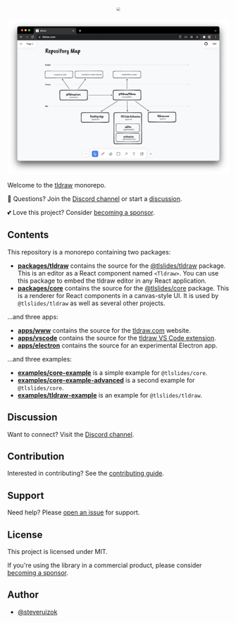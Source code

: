 <div style="text-align: center; transform: scale(.5);">
  <img src="https://github.com/tldraw/tldraw/raw/main/assets/card-repo.png"/>
</div>

![A screenshot of the tldraw web app](./assets/screenshot.png)

Welcome to the [tldraw](https://tldraw.com) monorepo.

🙌 Questions? Join the [Discord channel](https://discord.gg/SBBEVCA4PG) or start a [discussion](https://github.com/tldraw/tldraw/discussions/new).

💕 Love this project? Consider [becoming a sponsor](https://github.com/sponsors/steveruizok?frequency=recurring&sponsor=steveruizok).

## Contents

This repository is a monorepo containing two packages:

- [**packages/tldraw**](https://github.com/tldraw/tldraw/tree/main/packages/tldraw) contains the source for the [@tlslides/tldraw](https://www.npmjs.com/package/@tlslides/tldraw) package. This is an editor as a React component named `<Tldraw>`. You can use this package to embed the tldraw editor in any React application.
- [**packages/core**](https://github.com/tldraw/tldraw/tree/main/packages/core) contains the source for the [@tlslides/core](https://www.npmjs.com/package/@tlslides/core) package. This is a renderer for React components in a canvas-style UI. It is used by `@tlslides/tldraw` as well as several other projects.

...and three apps:

- [**apps/www**](https://github.com/tldraw/tldraw/tree/main/apps/www) contains the source for the [tldraw.com](https://tldraw.com) website.
- [**apps/vscode**](https://github.com/tldraw/tldraw/tree/main/apps/vscode) contains the source for the [tldraw VS Code extension](https://marketplace.visualstudio.com/items?itemName=tldraw-org.tldraw-vscode).
- [**apps/electron**](https://github.com/tldraw/tldraw/tree/main/apps/electron) contains the source for an experimental Electron app.

...and three examples:

- [**examples/core-example**](https://github.com/tldraw/tldraw/tree/main/examples/core-example) is a simple example for `@tlslides/core`.
- [**examples/core-example-advanced**](https://github.com/tldraw/tldraw/tree/main/examples/core-example-advanced) is a second example for `@tlslides/core`.
- [**examples/tldraw-example**](https://github.com/tldraw/tldraw/tree/main/examples/tldraw-example) is an example for `@tlslides/tldraw`.

## Discussion

Want to connect? Visit the [Discord channel](https://discord.gg/SBBEVCA4PG).

## Contribution

Interested in contributing? See the [contributing guide](/CONTRIBUTING.md).

## Support

Need help? Please [open an issue](https://github.com/tldraw/tldraw/issues/new) for support.

## License

This project is licensed under MIT.

If you're using the library in a commercial product, please consider [becoming a sponsor](https://github.com/sponsors/steveruizok?frequency=recurring&sponsor=steveruizok).

## Author

- [@steveruizok](https://twitter.com/steveruizok)

